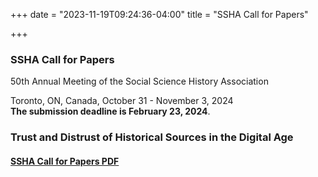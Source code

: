 +++
date = "2023-11-19T09:24:36-04:00"
title = "SSHA Call for Papers"

+++

### **SSHA Call for Papers**
 
50th Annual Meeting of the Social Science History Association<br />

Toronto, ON, Canada, October 31 - November 3, 2024  
**The submission deadline is February 23, 2024**.    

### **Trust and Distrust of Historical Sources in the Digital Age**  

#### [SSHA Call for Papers PDF](https://ssha.org/files/2023_SSHA_CFP.pdf)  